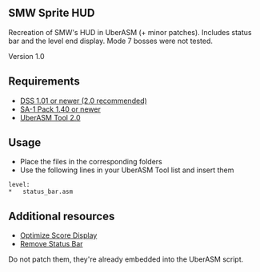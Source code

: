 ## SMW Sprite HUD
Recreation of SMW's HUD in UberASM (+ minor patches). Includes status bar and the level end display. Mode 7 bosses were not tested.

Version 1.0

## Requirements
* [DSS 1.01 or newer (2.0 recommended)](https://github.com/TheLX5/DynamicSpritesetSystem/releases)
* [SA-1 Pack 1.40 or newer](https://www.smwcentral.net/?p=section&a=details&id=25938)
* [UberASM Tool 2.0](https://github.com/Fernap/UberASMTool/releases)

## Usage
* Place the files in the corresponding folders
* Use the following lines in your UberASM Tool list and insert them
```
level:
* 	status_bar.asm
```

## Additional resources
* [Optimize Score Display](https://www.smwcentral.net/?p=section&a=details&id=35746)
* [Remove Status Bar](https://www.smwcentral.net/?p=section&a=details&id=18862)

Do not patch them, they're already embedded into the UberASM script.

